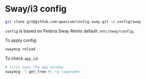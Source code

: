 # Sway/i3 config

```bash
git clone git@github.com:qwasium/config.sway.git ~/.config/sway
```

`config` is based on Fedora Sway Remix default `/etc/sway/config`.

To apply config:

```bash
swaymsg reload
```

To check `app_id`:

```bash
# first open the app window
swaymsg -t get_tree #| rg <appname>
```
